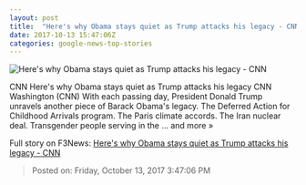 ```yaml
---
layout: post
title:  "Here's why Obama stays quiet as Trump attacks his legacy - CNN"
date: 2017-10-13 15:47:06Z
categories: google-news-top-stories
---
```


![Here's why Obama stays quiet as Trump attacks his legacy - CNN](http://cdn.cnn.com/cnnnext/dam/assets/170921085619-01-obama-ahca-signing-2010-super-tease.jpg)

CNN Here's why Obama stays quiet as Trump attacks his legacy CNN Washington (CNN) With each passing day, President Donald Trump unravels another piece of Barack Obama's legacy. The Deferred Action for Childhood Arrivals program. The Paris climate accords. The Iran nuclear deal. Transgender people serving in the ... and more »


Full story on F3News: [Here's why Obama stays quiet as Trump attacks his legacy - CNN](http://www.f3nws.com/n/eQZrvB)

> Posted on: Friday, October 13, 2017 3:47:06 PM
